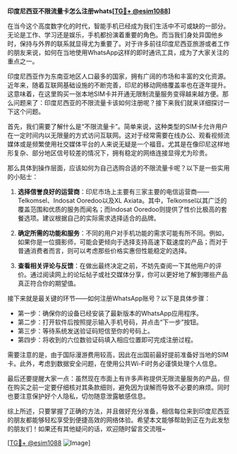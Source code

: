 **印度尼西亚不限流量卡怎么注册whats[[TG💪+ @esim1088](https://t.me/s/esim1088)]**

在当今这个高度数字化的时代，智能手机已经成为我们生活中不可或缺的一部分。无论是工作、学习还是娱乐，手机都扮演着重要的角色。而当我们身处异国他乡时，保持与外界的联系就显得尤为重要了。对于许多前往印度尼西亚旅游或者工作的朋友来说，如何在当地使用WhatsApp这样的即时通讯工具，成为了大家关注的重点之一。

印度尼西亚作为东南亚地区人口最多的国家，拥有广阔的市场和丰富的文化资源。近年来，随着互联网基础设施的不断完善，印尼的移动网络覆盖率也在逐年提升。这意味着，在这里购买一张本地SIM卡并开通无限制流量服务变得越来越方便。那么问题来了：印度尼西亚的不限流量卡该如何注册呢？接下来我们就来详细探讨一下这个问题。

首先，我们需要了解什么是“不限流量卡”。简单来说，这种类型的SIM卡允许用户在一定时间内以无限量的方式访问互联网。这对于经常需要在线办公、观看视频流媒体或是频繁使用社交媒体平台的人来说无疑是一个福音。尤其是在像印尼这样地形复杂、部分地区信号较差的情况下，拥有稳定的网络连接显得尤为珍贵。

那么具体到操作层面，应该如何为自己选购合适的不限流量卡呢？以下是一些实用的小贴士：

1. **选择信誉良好的运营商**：印尼市场上主要有三家主要的电信运营商——Telkomsel、Indosat Ooredoo以及XL Axiata。其中，Telkomsel以其广泛的覆盖范围和优质的服务而闻名；而Indosat Ooredoo则提供了性价比极高的套餐选项。建议根据自己的实际需求选择适合的品牌。

2. **确定所需的功能和服务**：不同的用户对手机功能的需求可能有所不同。例如，如果你是一位摄影师，可能会更倾向于选择支持高速下载速度的产品；而对于普通消费者而言，则可以考虑那些价格实惠但性能稳定的选择。

3. **查看相关评论与反馈**：在做出最终决定之前，不妨先查阅一下其他用户的评价。通过阅读网上的论坛帖子或社交媒体分享，你可以更好地了解到哪些产品真正符合你的期望值。

接下来就是最关键的环节——如何注册WhatsApp账号？以下是具体步骤：

- 第一步：确保你的设备已经安装了最新版本的WhatsApp应用程序。
- 第二步：打开软件后按照提示输入手机号码，并点击“下一步”按钮。
- 第三步：等待系统发送验证码短信至你的号码上。
- 第四步：将收到的六位数验证码填入相应位置即可完成注册过程。

需要注意的是，由于国际漫游费用较高，因此在出国前最好提前准备好当地的SIM卡。此外，考虑到数据安全问题，在使用公共Wi-Fi时务必谨慎处理个人信息。

最后还要提醒大家一点：虽然现在市面上有许多声称提供无限流量服务的产品，但在购买之前一定要仔细核对其条款细则，避免因为误解而导致不必要的麻烦。同时也要注意保护好个人隐私，切勿随意泄露敏感信息。

综上所述，只要掌握了正确的方法，并且做好充分准备，相信每位来到印度尼西亚的朋友都能够轻松享受到便捷高效的网络体验。希望本文能够帮助到正在为此发愁的朋友们！如果还有其他疑问的话，欢迎随时留言交流哦~

[[TG💪+ @esim1088](https://t.me/s/esim1088) ![Image](https://i.postimg.cc/4NQfJmqS/Snipaste-2025-05-13-00-14-12.png)]